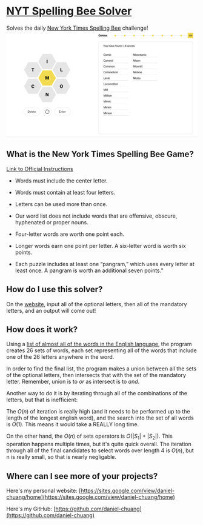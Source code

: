 # [NYT Spelling Bee Solver](https://share.streamlit.io/daniel-chuang/spelling-bee-solver/)

Solves the daily [New York Times Spelling Bee](https://www.nytimes.com/puzzles/spelling-bee) challenge!
![Screenshotted image](spelling_bee_solver.png)

## What is the New York Times Spelling Bee Game?

[Link to Official Instructions](https://www.nytimes.com/2021/07/26/crosswords/spelling-bee-forum-introduction.html)

- Words must include the center letter.

- Words must contain at least four letters.

- Letters can be used more than once.

- Our word list does not include words that are offensive, obscure, hyphenated or proper nouns.

- Four-letter words are worth one point each.

- Longer words earn one point per letter. A six-letter word is worth six points.

- Each puzzle includes at least one “pangram,” which uses every letter at least once. A pangram is worth an additional seven points."

## How do I use this solver?

On the [website](https://share.streamlit.io/daniel-chuang/spelling-bee-solver/), input all of the optional letters, then all of the mandatory letters, and an output will come out!

## How does it work?

Using a [list of almost all of the words in the English language](http://www.mieliestronk.com/wordlist.html), the program creates 26 sets of words, each set representing all of the words that include one of the 26 letters anywhere in the word.

In order to find the final list, the program makes a union between all the sets of the optional letters, then intersects that with the set of the mandatory letter. Remember, union is to *or* as intersect is to *and*.

Another way to do it is by iterating through all of the combinations of the letters, but that is inefficient:

The $O(n)$ of iteration is really high (and it needs to be performed up to the length of the longest english word), and the search into the set of all words is $O(1)$. This means it would take a REALLY long time.

On the other hand, the $O(n)$ of sets operators is $O(|S_1| + |S_2|)$. This operation happens multiple times, but it's quite quick overall. The iteration through all of the final candidates to select words over length 4 is $O(n)$, but n is really small, so that is nearly negligable.

## Where can I see more of your projects?

Here's my personal website: [https://sites.google.com/view/daniel-chuang/home](https://sites.google.com/view/daniel-chuang/home)

Here's my GitHub: [https://github.com/daniel-chuang](https://github.com/daniel-chuang)
